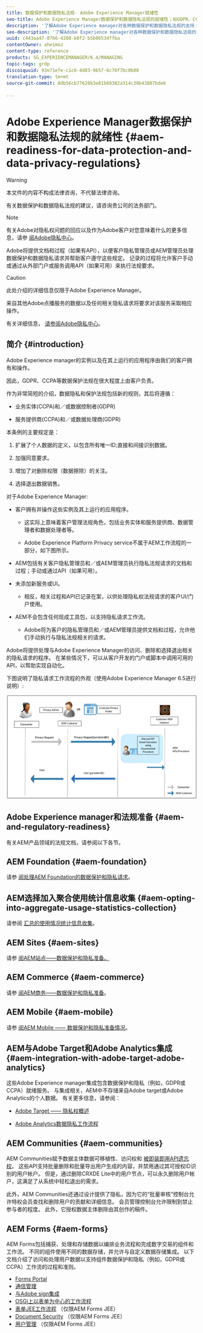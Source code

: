 ```yaml
---
title: 数据保护和数据隐私法规- Adobe Experience Manager就绪性
seo-title: Adobe Experience Manager数据保护和数据隐私法规的就绪性；如GDPR、CCPA等
description: '了解Adobe Experience manager对各种数据保护和数据隐私法规的支持；包括欧盟一般数据保护规定(GDPR)、加利福尼亚州消费者隐私法以及实施新AEM项目时如何遵守这些规定。 '
seo-description: '了解Adobe Experience manager对各种数据保护和数据隐私法规的支持；包括欧盟一般数据保护规定(GDPR)、加利福尼亚州消费者隐私法以及实施新AEM项目时如何遵守这些规定。 '
uuid: c443aa47-0766-4280-b0f2-b5b06534ffba
contentOwner: aheimoz
content-type: reference
products: SG_EXPERIENCEMANAGER/6.4/MANAGING
topic-tags: grdp
discoiquuid: 93e71efe-c1c6-4d83-9b57-6c70f7bc0b80
translation-type: tm+mt
source-git-commit: 0db56cb77628b3e81b69382a314c30b43887bde6

---
```



# Adobe Experience Manager数据保护和数据隐私法规的就绪性 {#aem-readiness-for-data-protection-and-data-privacy-regulations}

>[!WARNING]
>
>本文件的内容不构成法律咨询，不代替法律咨询。
>
>有关数据保护和数据隐私法规的建议，请咨询贵公司的法务部门。

>[!NOTE]
>
>有关Adobe对隐私权问题的回应以及作为Adobe客户对您意味着什么的更多信息，请参 [阅Adobe隐私中心](https://www.adobe.com/privacy.html)。

Adobe将提供文档和过程（如果有API），以便客户隐私管理员或AEM管理员处理数据保护和数据隐私请求并帮助客户遵守这些规定。 记录的过程将允许客户手动或通过从外部门户或服务调用API（如果可用）来执行法规要求。

>[!CAUTION]
>
>此处介绍的详细信息仅限于Adobe Experience Manager。
>
>来自其他Adobe点播服务的数据以及任何相关隐私请求将要求对该服务采取相应操作。
>
>有关详细信息， [请参阅Adobe隐私中心](https://www.adobe.com/privacy.html)。

## 简介 {#introduction}

Adobe Experience manager的实例以及在其上运行的应用程序由我们的客户拥有和操作。

因此，GDPR、CCPA等数据保护法规在很大程度上由客户负责。

作为非常简短的介绍，数据隐私和保护法规包括新的规则，其后将遵循：

* 业务实体(CCPA)和／或数据控制者(GDPR)

* 服务提供商(CCPA)和／或数据处理商(GDPR)

本条例的主要规定是：

1. 扩展了个人数据的定义，以包含所有唯一ID;直接和间接识别数据。

2. 加强同意要求。

3. 增加了对删除权限（数据擦除）的关注。

4. 选择退出数据销售。

对于Adobe Experience Manager:

* 客户拥有并操作这些实例及其上运行的应用程序。

   * 这实际上意味着客户管理法规角色，包括业务实体和服务提供商、数据管理者和数据处理者等。

   * Adobe Experience Platform Privacy service不属于AEM工作流程的一部分，如下图所示。

* AEM包括有关客户隐私管理员和／或AEM管理员执行隐私法规请求的文档和过程；手动或通过API（如果可用）。

* 未添加新服务或UI。

   * 相反，相关过程和API已记录在案，以供处理隐私权法规请求的客户UI/门户使用。

* AEM不会包含任何现成工具包，以支持隐私请求工作流。

   * Adobe将为客户的隐私管理员和／或AEM管理员提供文档和过程，允许他们手动执行与隐私法规相关的请求。

Adobe将提供处理与Adobe Experience Manager的访问、删除和选择退出相关的隐私请求的程序。 在某些情况下，可以从客户开发的门户或脚本中调用可用的API，以帮助实现自动化。

下图说明了隐私请求工作流程的外观（使用Adobe Experience Manager 6.5进行说明）:

![数据保护和隐私](assets/data-protection-and-privacy-01.png)

## Adobe Experience manager和法规准备 {#aem-and-regulatory-readiness}

有关AEM产品领域的法规文档，请参阅以下各节。

## AEM Foundation {#aem-foundation}

请参 [阅处理AEM Foundation的数据保护和隐私请求](/help/sites-administering/handling-gdpr-requests-for-aem-platform.md)。

## AEM选择加入聚合使用统计信息收集 {#aem-opting-into-aggregate-usage-statistics-collection}

请参阅 [汇总的使用情况统计信息收集](/help/sites-deploying/opt-in-aggregated-usage-statistics.md)。

## AEM Sites {#aem-sites}

请参 [阅AEM站点——数据保护和隐私准备。](/help/sites-administering/gdpr-compliance-sites.md)

## AEM Commerce {#aem-commerce}

请参 [阅AEM商务——数据保护和隐私准备](/help/sites-administering/gdpr-compliance-commerce.md)。

## AEM Mobile {#aem-mobile}

请参 [阅AEM Mobile —— 数据保护和隐私准备情况](/help/mobile/aem-mobile-gdpr-compliance.md)。

## AEM与Adobe Target和Adobe Analytics集成 {#aem-integration-with-adobe-target-adobe-analytics}

这些Adobe Experience manager集成包含数据保护和隐私（例如，GDPR或CCPA）就绪服务。 与集成相关，AEM中不存储来自Adobe target或Adobe Analytics的个人数据。
有关更多信息，请参阅：

* [Adobe Target —— 隐私权概述](https://docs.adobe.com/content/help/en/target/using/implement-target/before-implement/privacy/privacy.html)

* [Adobe Analytics数据隐私工作流程](https://docs.adobe.com/content/help/en/analytics/admin/data-governance/an-gdpr-workflow.html)

## AEM Communities {#aem-communities}

AEM Communities赋予数据主体数据可移植性、访问权和 [被即装即用API遗忘权](/help/communities/user-ugc-management-service.md)。 这些API支持批量删除和批量导出用户生成的内容，并禁用通过其可授权ID识别的用户帐户。 但是，通过删除CRXDE Lite中的用户节点，可以永久删除用户帐户，这满足了从系统中轻松退出的需求。

此外，AEM Communities还通过设计提供了隐私，因为它的“批量审核”控制台允许特权会员查找和删除用户的贡献和详细信息。 会员管理控制台允许限制到禁止参与者的程度。 此外，它授权数据主体删除由其创作的稿件。

## AEM Forms {#aem-forms}

AEM Forms包括捕获、处理和存储数据以编排业务流程和完成数字交易的组件和工作流。 不同的组件使用不同的数据存储，并允许与自定义数据存储集成。 以下文档介绍了访问和处理用户数据以支持组件数据保护和隐私（例如，GDPR或CCPA）工作流的过程和准则。

* [Forms Portal](/help/forms/using/forms-portal-handling-user-data.md)
* [通信管理](/help/forms/using/correspondence-management-handling-user-data.md)
* [与Adobe sign集成](/help/forms/using/integration-adobe-sign-handling-user-data.md)
* [OSGi上以表单为中心的工作流程](/help/forms/using/forms-workflow-osgi-handling-user-data.md)
* [表单JEE工作流程](/help/forms/using/forms-workflow-jee-handling-user-data.md) （仅限AEM Forms JEE）
* [Document Security](/help/forms/using/document-security-handling-user-data.md) （仅限AEM Forms JEE）
* [用户管理](/help/forms/using/user-management-handling-user-data.md) （仅限AEM Forms JEE）
